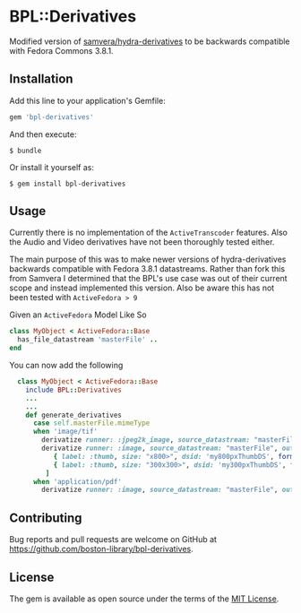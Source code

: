 # BPL::Derivatives

Modified version of [samvera/hydra-derivatives](https://github.com/samvera/hydra-derivatives) to be backwards compatible with Fedora Commons 3.8.1.

## Installation

Add this line to your application's Gemfile:

```ruby
gem 'bpl-derivatives'
```

And then execute:

    $ bundle

Or install it yourself as:

    $ gem install bpl-derivatives

## Usage

Currently there is no implementation of the `ActiveTranscoder` features. Also the Audio and Video derivatives have not been thoroughly tested either.  

The main purpose of this was to make newer versions of hydra-derivatives backwards compatible with Fedora 3.8.1 datastreams. Rather than fork this from Samvera I determined that the BPL's use case was out of their current scope and instead implemented this version. Also be aware this has not been tested with `ActiveFedora > 9`


Given an `ActiveFedora` Model Like So
```ruby
class MyObject < ActiveFedora::Base
  has_file_datastream 'masterFile' ..
end
```

You can now add the following
```ruby
  class MyObject < ActiveFedora::Base
    include BPL::Derivatives
    ...
    ...
    def generate_derivatives
      case self.masterFile.mimeType
      when 'image/tif'
        derivatize runner: :jpeg2k_image, source_datastream: "masterFile", outputs: [ {recipe: :default, dsid:  'myJp2kDatastream'  } ]
        derivatize runner: :image, source_datastream: "masterFile", outputs: [
           { label: :thumb, size: "x800>", dsid: 'my800pxThumbDS', format: 'jpg' },
           { label: :thumb, size: "300x300>", dsid: 'my300pxThumbDS', format: 'jpg' }
         ]
      when 'application/pdf'
        derivatize runner: :image, source_datastream: "masterFile", outputs: [{label: :thumb, size: "300x300>", dsid: 'my300pxThumbDD', format: 'jpg', quality: 100, density: 200, layer: 0}] #Recommend passing in quality denisty and layer 0 for pdfs   

```

## Contributing

Bug reports and pull requests are welcome on GitHub at https://github.com/boston-library/bpl-derivatives.

## License

The gem is available as open source under the terms of the [MIT License](https://opensource.org/licenses/MIT).
